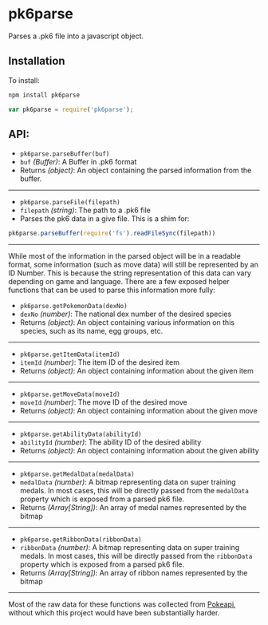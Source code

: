 # pk6parse

Parses a .pk6 file into a javascript object.

## Installation

To install:

```bash
npm install pk6parse
```
```javascript
var pk6parse = require('pk6parse');
```
## API:

* `pk6parse.parseBuffer(buf)`
* `buf` *(Buffer)*: A Buffer in .pk6 format
* Returns *(object)*: An object containing the parsed information from the buffer.

---

* `pk6parse.parseFile(filepath)`
* `filepath` *(string)*: The path to a .pk6 file
* Parses the pk6 data in a give file. This is a shim for:

```javascript
pk6parse.parseBuffer(require('fs').readFileSync(filepath))
```
---
While most of the information in the parsed object will be in a readable format, some information (such as move data) will still be represented by an ID Number. This is because the string representation of this data can vary depending on game and language. There are a few exposed helper functions that can be used to parse this information more fully:

* `pk6parse.getPokemonData(dexNo)`
* `dexNo` *(number)*: The national dex number of the desired species
* Returns *(object)*: An object containing various information on this species, such as its name, egg groups, etc.

---

* `pk6parse.getItemData(itemId)`
* `itemId` *(number)*: The item ID of the desired item
* Returns *(object)*: An object containing information about the given item

---

* `pk6parse.getMoveData(moveId)`
* `moveId` *(number)*: The move ID of the desired move
* Returns *(object)*: An object containing information about the given move

---

* `pk6parse.getAbilityData(abilityId)`
* `abilityId` *(number)*: The ability ID of the desired ability
* Returns *(object)*: An object containing information about the given ability

---

* `pk6parse.getMedalData(medalData)`
* `medalData` *(number)*: A bitmap representing data on super training medals. In most cases, this will be directly passed from the `medalData` property which is exposed from a parsed pk6 file.
* Returns *(Array[String])*: An array of medal names represented by the bitmap

---

* `pk6parse.getRibbonData(ribbonData)`
* `ribbonData` *(number)*: A bitmap representing data on super training medals. In most cases, this will be directly passed from the `ribbonData` property which is exposed from a parsed pk6 file.
* Returns *(Array[String])*: An array of ribbon names represented by the bitmap

---

Most of the raw data for these functions was collected from [Pokeapi](http://pokeapi.co/), without which this project would have been substantially harder.
